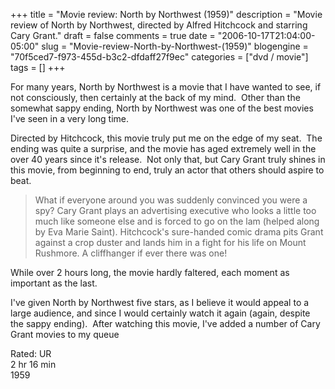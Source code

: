+++
title = "Movie review: North by Northwest (1959)"
description = "Movie review of North by Northwest, directed by Alfred Hitchcock and starring Cary Grant."
draft = false
comments = true
date = "2006-10-17T21:04:00-05:00"
slug = "Movie-review-North-by-Northwest-(1959)"
blogengine = "70f5ced7-f973-455d-b3c2-dfdaff27f9ec"
categories = ["dvd / movie"]
tags = []
+++

<p>
For many years, North by Northwest is a movie that I have wanted to see, if not consciously, then certainly at the back of my mind.&nbsp; Other than the somewhat sappy ending, North by Northwest was one of the best movies I&#39;ve seen in a very long time.
</p>
<p>
Directed by Hitchcock, this movie truly put me on the edge of my seat.&nbsp; The ending was quite a surprise, and the movie has aged extremely well in the over 40 years since it&#39;s release.&nbsp; Not only that, but Cary Grant truly shines in this movie, from beginning to end, truly an actor that others should aspire to beat.
</p>
<blockquote>
	<p>
	What if everyone around you was suddenly convinced you were a spy? Cary Grant plays an advertising executive who looks a little too much like someone else and is forced to go on the lam (helped along by Eva Marie Saint). Hitchcock&#39;s sure-handed comic drama pits Grant against a crop duster and lands him in a fight for his life on Mount Rushmore. A cliffhanger if ever there was one!
	</p>
</blockquote>
<p>
While over 2 hours long, the movie hardly faltered, each moment as important as the last.
</p>
<p>
I&#39;ve given North by Northwest five stars, as I believe it would appeal to a large audience, and since I would certainly watch it again (again, despite the sappy ending).&nbsp; After watching this movie, I&#39;ve added a number of Cary Grant movies to my queue
</p>
<p>
Rated: UR<br />
2 hr 16 min<br />
1959
</p>

